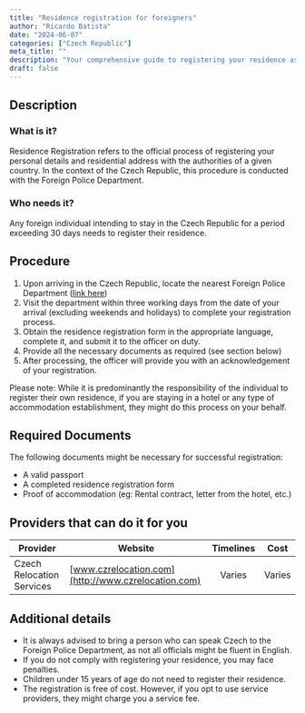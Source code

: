 ```yaml
---
title: "Residence registration for foreigners"
author: "Ricardo Batista"
date: "2024-06-07"
categories: ["Czech Republic"]
meta_title: ""
description: "Your comprehensive guide to registering your residence as a foreigner in the Czech Republic"
draft: false
---
```


## Description
### What is it?
Residence Registration refers to the official process of registering your personal details and residential address with the authorities of a given country. In the context of the Czech Republic, this procedure is conducted with the Foreign Police Department.

### Who needs it?
Any foreign individual intending to stay in the Czech Republic for a period exceeding 30 days needs to register their residence.

## Procedure

1. Upon arriving in the Czech Republic, locate the nearest Foreign Police Department ([link here](https://www.mvcr.cz/mvcren/article/contacts-foreign-police.aspx))
2. Visit the department within three working days from the date of your arrival (excluding weekends and holidays) to complete your registration process.
3. Obtain the residence registration form in the appropriate language, complete it, and submit it to the officer on duty.
4. Provide all the necessary documents as required (see section below)
5. After processing, the officer will provide you with an acknowledgement of your registration.

Please note: While it is predominantly the responsibility of the individual to register their own residence, if you are staying in a hotel or any type of accommodation establishment, they might do this process on your behalf.

## Required Documents
The following documents might be necessary for successful registration:

- A valid passport
- A completed residence registration form
- Proof of accommodation (eg: Rental contract, letter from the hotel, etc.) 

## Providers that can do it for you

| Provider        |     Website     |     Timelines    |       Cost      |
| --------------- | --------------- |  :-------------: | :-------------: |
| Czech Relocation Services      |  [www.czrelocation.com](http://www.czrelocation.com)       |      Varies      |        Varies       |

## Additional details
- It is always advised to bring a person who can speak Czech to the Foreign Police Department, as not all officials might be fluent in English.
- If you do not comply with registering your residence, you may face penalties.
- Children under 15 years of age do not need to register their residence.
- The registration is free of cost. However, if you opt to use service providers, they might charge you a service fee.